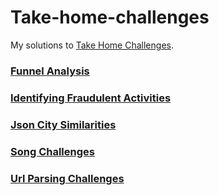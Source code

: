 # Take-home-challenges
My solutions to [Take Home Challenges](https://datamasked.com/).

### [Funnel Analysis](https://github.com/LeviQian737/Take-home-challenges/tree/main/Funnel_Analysis)
### [Identifying Fraudulent Activities](https://github.com/LeviQian737/Take-home-challenges/tree/main/Identifying_Fraudulent_Activities)
### [Json City Similarities](https://github.com/LeviQian737/Take-home-challenges/tree/main/Json_City_Similarities)
### [Song Challenges](https://github.com/LeviQian737/Take-home-challenges/tree/main/Song_Challenge)
### [Url Parsing Challenges](https://github.com/LeviQian737/Take-home-challenges/tree/main/Url_Parsing_Challenge)
### []()
### []()
